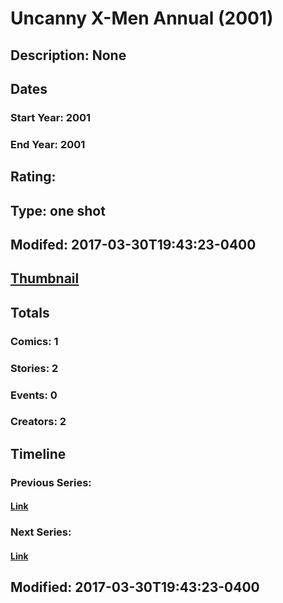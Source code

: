 # Uncanny X-Men Annual  (2001)
## Description: None
## Dates
### Start Year: 2001
### End Year: 2001
## Rating: 
## Type: one shot
## Modifed: 2017-03-30T19:43:23-0400
## [Thumbnail](http://i.annihil.us/u/prod/marvel/i/mg/b/40/image_not_available.jpg)
## Totals
### Comics: 1
### Stories: 2
### Events: 0
### Creators: 2
## Timeline
### Previous Series: 
#### [Link]()
### Next Series: 
#### [Link]()
## Modified: 2017-03-30T19:43:23-0400